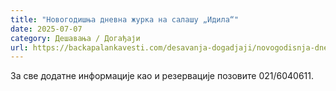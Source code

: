 ```yaml
---
title: "Новогодишња дневна журка на салашу „Идила“"
date: 2025-07-07
category: Дешавања / Догађаји
url: https://backapalankavesti.com/desavanja-dogadjaji/novogodisnja-dnevna-zurka-na-salasu-idila/
---
```


За све додатне информације као и резервације позовите 021/6040611.
